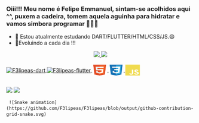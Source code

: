 ### Oiii!!! Meu nome é Felipe Emmanuel, sintam-se acolhidos aqui ^^, puxem a cadeira, tomem aquela aguinha para hidratar e vamos simbora programar 🥳🥳🥳


- 🌱 Estou atualmente estudando DART/FLUTTER/HTML/CSS/JS.😄
- 🥳Evoluindo a cada dia !!!

<div align="center">
  <a href="https://github.com/F3lipeas">
  <img height="180em" src="https://github-readme-stats.vercel.app/api?username=F3lipeas&show_icons=true&theme=chartreuse-dark&include_all_commits=true&count_private=true"/>
  <img height="140em"  src="https://github-readme-stats.vercel.app/api/top-langs/?username=F3lipeas&layout=compact&langs_count=7&theme=chartreuse-dark"/>
</div>
  
  <div style="display: inline_block"><br>
  <img align="center" alt="F3lipeas-dart" height="30" width="40" src="https://cdn.jsdelivr.net/gh/devicons/devicon/icons/dart/dart-original.svg">
  <img align="center" alt="F3lipeas-flutter" height="30" width="40" src="https://cdn.jsdelivr.net/gh/devicons/devicon/icons/flutter/flutter-original.svg">
  <img align="center" alt="F3lipeas-HTML" height="30" width="40" src="https://raw.githubusercontent.com/devicons/devicon/master/icons/html5/html5-original.svg">
  <img align="center" alt="F3lipeas-CSS" height="30" width="40" src="https://raw.githubusercontent.com/devicons/devicon/master/icons/css3/css3-original.svg">
  <img align="center" alt="F3lipeas-Js" height="30" width="40" src="https://raw.githubusercontent.com/devicons/devicon/master/icons/javascript/javascript-plain.svg">
</div>
  
  ##
  
 
  <div> 
 
  <a href="https://www.instagram.com/f3lipe_emmanuel/?hl=pt-br" target="_blank"><img src="https://img.shields.io/badge/-Instagram-%23E4405F?style=for-the-badge&logo=instagram&logoColor=white" target="_blank"></a> 
  <a href="https://www.linkedin.com/in/felipe-emmanuel-alves-dos-santos-60b903133/" target="_blank"><img src="https://img.shields.io/badge/-LinkedIn-%230077B5?style=for-the-badge&logo=linkedin&logoColor=white" target="_blank"></a> 
    
     ![Snake animation](https://github.com/F3lipeas/F3lipeas/blob/output/github-contribution-grid-snake.svg)
  
</div>




